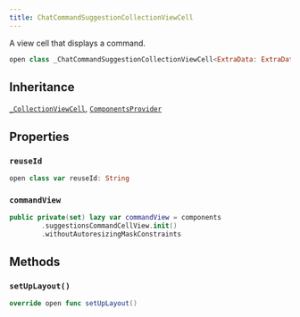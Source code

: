 ```yaml
---
title: ChatCommandSuggestionCollectionViewCell
---
```


A view cell that displays a command.

``` swift
open class _ChatCommandSuggestionCollectionViewCell<ExtraData: ExtraDataTypes>: _CollectionViewCell, ComponentsProvider 
```

## Inheritance

[`_CollectionViewCell`](../../../_collection-view-cell), [`ComponentsProvider`](../../../../utils/components-provider)

## Properties

### `reuseId`

``` swift
open class var reuseId: String 
```

### `commandView`

``` swift
public private(set) lazy var commandView = components
        .suggestionsCommandCellView.init()
        .withoutAutoresizingMaskConstraints
```

## Methods

### `setUpLayout()`

``` swift
override open func setUpLayout() 
```
